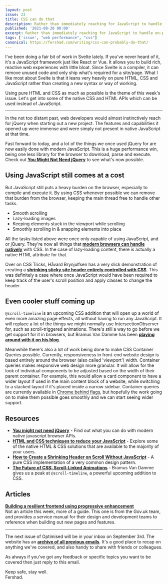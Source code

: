 ```yaml
---
layout: post
issue: 23
title: CSS can do that
description: Rather than immediately reaching for JavaScript to handle on-page interactions, why not stop and think Could CSS do that? You'd be surprised, it probably can.
published: '2021-08-20 00:00'
excerpt: Rather than immediately reaching for JavaScript to handle on-page interactions, why not stop and think Could CSS do that? You'd be surprised, it probably can.
tags: ['issue', "web performance", "css"]
canonical: https://fershad.com/writing/css-can-probably-do-that/
---
```


<!-- # CSS can do that -->

I've been doing a fair bit of work in Svelte lately. If you've never heard of it, it's a JavaScript framework just like React or Vue. It allows you to build rich, reactive web experiences with little bloat. Since Svelte is a compiler, it can remove unused code and only ship what's required for a site/page. What I like most about Svelte is that it leans very heavily on pure HTML, CSS and JavaScript rather than creating a new syntax or way of working.

Using pure HTML and CSS as much as possible is the theme of this week's issue. Let's get into some of the native CSS and HTML APIs which can be used instead of JavaScript.

---

In the not too distant past, web developers would almost instinctively reach for jQuery when starting out a new project. The features and capabilities it opened up were immense and were simply not present in native JavaScript at that time.

Fast forward to today, and a lot of the things we once used jQuery for are now easily done with modern JavaScript. This is a huge performance win, being one less library for the browser to download, parse and execute. Check out **[You Might Not Need jQuery](http://youmightnotneedjquery.com/)** to see what's now possible.

## **Using JavaScript still comes at a cost**

But JavaScript still puts a heavy burden on the browser, especially to compile and execute it. By using CSS whenever possible we can remove that burden from the browser, keeping the main thread free to handle other tasks.

- Smooth scrolling
- Lazy-loading images
- Keeping elements stuck in the viewport while scrolling
- Smoothly scrolling in & snapping elements into place

All the tasks listed above were once only capable of using JavaScript, and or jQuery. They're now all things that **[modern browsers can handle natively](https://calendar.perfplanet.com/2020/html-and-css-techniques-to-reduce-your-javascript/)** with CSS. In the case of lazy-loading content, there is actually a native HTML attribute for that.

Over on CSS Tricks, Håvard Brynjulfsen has a very slick demonstration of creating a **[shrinking sticky site header entirely controlled with CSS](https://css-tricks.com/how-to-create-a-shrinking-header-on-scroll-without-javascript/)**. This was definitely a case where once JavaScript would have been required to keep track of the user's scroll position and apply classes to change the header.

## **Even cooler stuff coming up**

`@scroll-timeline` is an upcoming CSS addition that will open up a world of even more amazing page effects, all without having to run any JavaScript. It will replace a lot of the things we might normally use IntersectionObserver for, such as scroll-triggered animations. There's still a way to go before we get support for it in browsers, but Bramus Van Damme has been **[playing around with it on his blog](https://www.bram.us/2021/02/23/the-future-of-css-scroll-linked-animations-part-1/#more-demos--full-screen-panels-with-snap-points)**.

Meanwhile there's also a lot of work being done to make CSS Container Queries possible. Currently, responsiveness in front-end website design is based entirely around the browser (also called 'viewport') width. Container queries makes responsive web design more granular. It will allow for the look of individual components to be adjusted based on the width of their parent container. For example, this would allow a card component to have a wider layout if used in the main content block of a website, while switching to a stacked layout if it's placed inside a narrow sidebar. Container queries are currently available in [Chrome behind flags](https://caniuse.com/css-container-queries), but hopefully the work going on to make them possible goes smoothly and we can start seeing wider support.

## Resources

- **[You might not need jQuery](http://youmightnotneedjquery.com/)** - Find out what you can do with modern native javascript browser APIs.
- **[HTML and CSS techniques to reduce your JavaScript](https://calendar.perfplanet.com/2020/html-and-css-techniques-to-reduce-your-javascript/)** - Explore some of the native HTML & CSS solutions that are available to the majority of your users.
- **[How to Create a Shrinking Header on Scroll Without JavaScript](https://css-tricks.com/how-to-create-a-shrinking-header-on-scroll-without-javascript/)** - A pure CSS implementation of a very common design pattern.
- **[The Future of CSS: Scroll-Linked Animations](https://www.bram.us/2021/02/23/the-future-of-css-scroll-linked-animations-part-1)** - Bramus Van Damme gives us a peak at `@scroll-timeline`, a powerful upcoming addition to CSS.

## Articles

**[Building a resilient frontend using progressive enhancement](https://www.gov.uk/service-manual/technology/using-progressive-enhancement)**  
Not an article this week, more of a guide. This one is from the Gov.uk team, and provides a service manual for their design and development teams to reference when building out new pages and features.

---

The next issue of Optimised will be in your inbox on September 3rd. The website has an **[archive of all previous emails](https://optimised.email/)**. It's a good place to recap on anything we've covered, and also handy to share with friends or colleagues.

As always if you've got any feedback or specific topics you want to be covered then just reply to this email.

Keep safe, stay well.  
Fershad.
